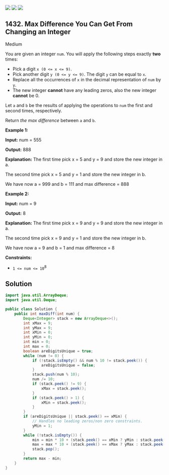 [![](https://img.shields.io/github/stars/javadev/LeetCode-in-Java?label=Stars&style=flat-square)](https://github.com/javadev/LeetCode-in-Java)
[![](https://img.shields.io/github/forks/javadev/LeetCode-in-Java?label=Fork%20me%20on%20GitHub%20&style=flat-square)](https://github.com/javadev/LeetCode-in-Java/fork)
[![](https://img.shields.io/badge/-LeetCode%20in%20Kotlin-blue?style=flat-square)](https://github.com/javadev/LeetCode-in-Kotlin)

## 1432\. Max Difference You Can Get From Changing an Integer

Medium

You are given an integer `num`. You will apply the following steps exactly **two** times:

*   Pick a digit `x (0 <= x <= 9)`.
*   Pick another digit `y (0 <= y <= 9)`. The digit `y` can be equal to `x`.
*   Replace all the occurrences of `x` in the decimal representation of `num` by `y`.
*   The new integer **cannot** have any leading zeros, also the new integer **cannot** be 0.

Let `a` and `b` be the results of applying the operations to `num` the first and second times, respectively.

Return _the max difference_ between `a` and `b`.

**Example 1:**

**Input:** num = 555

**Output:** 888

**Explanation:** The first time pick x = 5 and y = 9 and store the new integer in a. 

The second time pick x = 5 and y = 1 and store the new integer in b. 

We have now a = 999 and b = 111 and max difference = 888

**Example 2:**

**Input:** num = 9

**Output:** 8

**Explanation:** The first time pick x = 9 and y = 9 and store the new integer in a. 

The second time pick x = 9 and y = 1 and store the new integer in b.

We have now a = 9 and b = 1 and max difference = 8

**Constraints:**

*   `1 <= num <= 10`<sup>8</sup>

## Solution

```java
import java.util.ArrayDeque;
import java.util.Deque;

public class Solution {
    public int maxDiff(int num) {
        Deque<Integer> stack = new ArrayDeque<>();
        int xMax = 9;
        int yMax = 9;
        int xMin = 0;
        int yMin = 0;
        int min = 0;
        int max = 0;
        boolean areDigitsUnique = true;
        while (num != 0) {
            if (!stack.isEmpty() && num % 10 != stack.peek()) {
                areDigitsUnique = false;
            }
            stack.push(num % 10);
            num /= 10;
            if (stack.peek() != 9) {
                xMax = stack.peek();
            }
            if (stack.peek() > 1) {
                xMin = stack.peek();
            }
        }
        if (areDigitsUnique || stack.peek() == xMin) {
            // Handles no leading zeros/non zero constraints.
            yMin = 1;
        }
        while (!stack.isEmpty()) {
            min = min * 10 + (stack.peek() == xMin ? yMin : stack.peek());
            max = max * 10 + (stack.peek() == xMax ? yMax : stack.peek());
            stack.pop();
        }
        return max - min;
    }
}
```